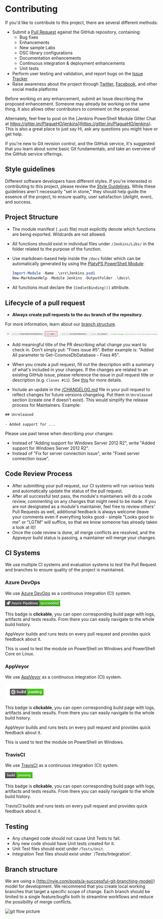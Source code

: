 # Contributing

If you'd like to contribute to this project, there are several different methods:

- Submit a [Pull Request](https://www.github.com/PlagueHO/jenkins/pulls) against the GitHub repository, containing:
  - Bug fixes
  - Enhancements
  - New sample Labs
  - DSC library configurations
  - Documentation enhancements
  - Continuous integration & deployment enhancements
  - Unit tests
- Perform user testing and validation, and report bugs on the [Issue Tracker](https://www.github.com/PlagueHO/jenkins/issues)
- Raise awareness about the project through [Twitter](https://twitter.com/#PowerShell), [Facebook](https://facebook.com), and other social media platforms

Before working on any enhancement, submit an Issue describing the proposed enhancement. Someone may already be working on the same thing. It also allows other contributors to comment on the proposal.

Alternately, feel free to post on the [Jenkins PowerShell Module Gitter Chat at https://gitter.im/PlagueHO/jenkins](https://gitter.im/PlagueHO/jenkins). This is also a great place to just say Hi, ask any questions you might have or get help.

If you're new to Git revision control, and the GitHub service, it's suggested that you learn about some basic Git fundamentals, and take an overview of the GitHub service offerings.

## Style guidelines

Different software developers have different styles. If you're interested in
contributing to this project, please review the [Style Guidelines](/STYLEGUIDELINES.md).
While these guidelines aren't necessarily "set in stone," they should help guide
the essence of the project, to ensure quality, user satisfaction (*delight*, even),
and success.

## Project Structure

- The module manifest (`.psd1` file) must explicitly denote which functions are
  being exported. Wildcards are not allowed.
- All functions should exist in individual files under `/Jenkins/Libs/` in the
  folder related to the purpose of the function.
- Use markdown-based help inside the `/docs` folder which can be automatically generated
  by using the [PlatyPS PowerShell Module](https://github.com/PowerShell/platyPS):

  ```powershell
  Import-Module -Name .\src\Jenkins.psd1
  New-MarkdownHelp -Module Jenkins -OutputFolder .\docs\
  ```

- All functions must declare the `[CmdletBinding()]` attribute.

## Lifecycle of a pull request

- **Always create pull requests to the `dev` branch of the repository**.

For more information, learn about our [branch structure](#branch-structure).

![Github-PR-dev.png](Images/Github-PR-dev.png)

- Add meaningful title of the PR describing what change you want to check in. Don't simply put: "Fixes issue #5".
  Better example is: "Added All parameter to Get-CosmosDbDatabase - Fixes #5".

- When you create a pull request, fill out the description with a summary of what's included in your changes.
  If the changes are related to an existing GitHub issue, please reference the issue in pull request title or description (e.g. ```Closes #11```). See [this](https://help.github.com/articles/closing-issues-via-commit-messages/) for more details.

- Include an update in the [/CHANGELOG.md](/CHANGELOG.md) file in your pull request to reflect changes for future versions changelog. Put them in `Unreleased` section (create one if doesn't exist). This would simplify the release process for Maintainers. Example:

```text
## Unreleased

- Added support for ...
```

Please use past tense when describing your changes:

- Instead of "Adding support for Windows Server 2012 R2", write "Added support for Windows Server 2012 R2".
- Instead of "Fix for server connection issue", write "Fixed server connection issue".

## Code Review Process

- After submitting your pull request, our CI systems will run various tests
  and automatically update the status of the pull request.
- After all successful test pass, the module's maintainers will do a code review,
  commenting on any changes that might need to be made. If you are not designated
  as a module's maintainer, feel free to review others' Pull Requests as well,
  additional feedback is always welcome (leave your comments even if everything looks
  good - simple "Looks good to me" or "LGTM" will suffice, so that we know someone
  has already taken a look at it)!
- Once the code review is done, all merge conflicts are resolved, and the Appveyor
  build status is passing, a maintainer will merge your changes.

## CI Systems

We use multiple CI systems and evaluation systems to test the Pull Request and
branches to ensure quality of the project is maintained.

### Azure DevOps

We use [Azure DevOps](http://dev.azure.com/) as a continuous integration (CI) system.

![AzureDevOps-Badge-Green.png](Images/AzureDevOps-Badge-Green.png)

This badge is **clickable**, you can open corresponding build page with logs, artifacts
and tests results.
From there you can easily navigate to the whole build history.

AppVeyor builds and runs tests on every pull request and provides quick feedback
about it.

This is used to test the module on PowerShell on Windows and PowerShell Core on Linux.

### AppVeyor

We use [AppVeyor](http://www.appveyor.com/) as a continuous integration (CI) system.

![AppVeyor-Badge-Green.png](Images/AppVeyor-Badge-Green.png)

This badge is **clickable**, you can open corresponding build page with logs, artifacts
and tests results.
From there you can easily navigate to the whole build history.

AppVeyor builds and runs tests on every pull request and provides quick feedback
about it.

This is used to test the module on PowerShell on Windows.

### TravisCI

We use [TravisCI](http://travis-ci.org/) as a continuous integration (CI) system.

![TravisCI-Badge-Green.png](Images/TravisCI-Badge-Green.png)

This badge is **clickable**, you can open corresponding build page with logs, artifacts
and tests results.
From there you can easily navigate to the whole build history.

TravisCI builds and runs tests on every pull request and provides quick feedback
about it.

## Testing

- Any changed code should not cause Unit Tests to fail.
- Any new code should have Unit tests created for it.
- Unit Test files should exist under `/Tests/Unit`.
- Integration Test files should exist under `/Tests/Integration'.

## Branch structure

We are using a (http://nvie.com/posts/a-successful-git-branching-model/) model
for development.
We recommend that you create local working branches that target a specific scope of change.
Each branch should be limited to a single feature/bugfix both to streamline workflows
and reduce the possibility of merge conflicts.

![git flow picture](http://nvie.com/img/git-model@2x.png)
